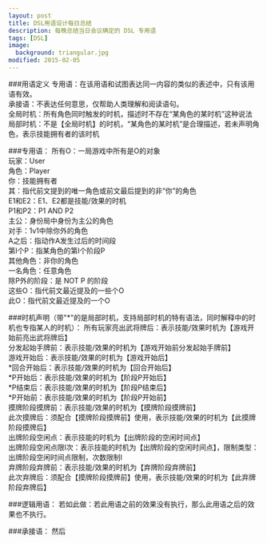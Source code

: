```yaml
---
layout: post
title: DSL用语设计每日总结
description: 每晚总结当日会议确定的 DSL 专用语
tags: [DSL]
image:
  background: triangular.jpg
modified: 2015-02-05
---
```


###用语定义
专用语：在该用语和试图表达同一内容的类似的表述中，只有该用语有效。  
承接语：不表达任何意思，仅帮助人类理解和阅读语句。  
全局时机：所有角色同时触发的时机，描述时不存在“某角色的某时机”这种说法  
局部时机：不是【全局时机】的时机，“某角色的某时机”是合理描述，若未声明角色，表示技能拥有者的该时机  

###专用语：
所有O：一局游戏中所有是O的对象  
玩家：User  
角色：Player  
你：技能拥有者  
其：指代前文提到的唯一角色或前文最后提到的非“你”的角色  
E1和E2：E1、E2都是技能/效果的时机  
P1和P2：P1 AND P2  
主公：身份局中身份为主公的角色  
对手：1v1中除你外的角色  
A之后：指动作A发生过后的时间段  
第I个P：指某角色的第I个阶段P  
其他角色：非你的角色  
一名角色：任意角色  
除P外的阶段：是 NOT P 的阶段  
这些O：指代前文最近提及的一些个O  
此O：指代前文最近提及的一个O  

###时机声明（带"*"的是局部时机，支持局部时机的特有语法，同时解释中的时机也专指某人的时机）：
所有玩家亮出武将牌后：表示技能/效果时机为【游戏开始前亮出武将牌后】  
分发起始手牌前：表示技能/效果的时机为【游戏开始前分发起始手牌前】  
游戏开始后：表示技能/效果的时机为【游戏开始后】  
*回合开始后：表示技能/效果的时机为【回合开始后】  
*P开始后：表示技能/效果的时机为【阶段P开始后】  
*P结束后：表示技能/效果的时机为【阶段P结束后】  
*P开始前：表示技能/效果的时机为【阶段P开始前】  
摸牌阶段摸牌前：表示技能/效果的时机为【摸牌阶段摸牌前】  
此次摸牌后：须配合【摸牌阶段摸牌前】使用，表示技能/效果的时机为【此摸牌阶段摸牌后】  
出牌阶段空闲点：表示技能的时机为【出牌阶段的空闲时间点】  
出牌阶段空闲点限I次：表示技能的时机为【出牌阶段的空闲时间点】，限制类型：出牌阶段空闲时间点限制，次数限制I  
弃牌阶段弃牌前：表示技能/效果的时机为【弃牌阶段弃牌前】  
此次弃牌后：须配合【摸牌阶段摸牌前】使用，表示技能/效果的时机为【此弃牌阶段弃牌后】  

###逻辑用语：
若如此做：若此用语之前的效果没有执行，那么此用语之后的效果也不执行。  

###承接语：
然后  
